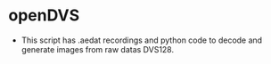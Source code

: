 # openDVS

- This script has .aedat recordings and python code to decode and generate images from raw datas DVS128.
